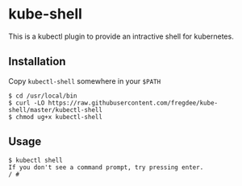 # kube-shell
This is a kubectl plugin to provide an intractive shell for kubernetes.

## Installation
Copy `kubectl-shell` somewhere in your `$PATH`
```shell
$ cd /usr/local/bin
$ curl -LO https://raw.githubusercontent.com/fregdee/kube-shell/master/kubectl-shell
$ chmod ug+x kubectl-shell
```

## Usage
```shell
$ kubectl shell
If you don't see a command prompt, try pressing enter.
/ #
```
